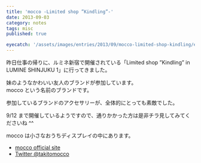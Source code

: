 ```yaml
---
title: 'mocco -Limited shop ”Kindling”-'
date: 2013-09-03
category: notes
tags: misc
published: true

eyecatch: '/assets/images/entries/2013/09/mocco-limited-shop-kindling/eyecatch.jpg'
---
```


昨日仕事の帰りに、ルミネ新宿で開催されている「Limited shop ”Kindling” in LUMINE SHINJUKU 1」に行ってきました。

妹のようなかわいい友人のブランドが参加しています。  
mocco という名前のブランドです。

参加しているブランドのアクセサリーが、全体的にとっても素敵でした。

9/12 まで開催しているようですので、通りかかった方は是非チラ見してみてくださいね ^^

mocco は小さなおうちディスプレイの中にあります。

- [mocco official site](http://moccomocco.com/)
- [Twitter @takitomocco](https://twitter.com/takitomocco)
